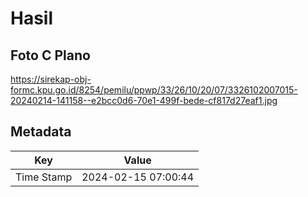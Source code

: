 # Hasil

## Foto C Plano

https://sirekap-obj-formc.kpu.go.id/8254/pemilu/ppwp/33/26/10/20/07/3326102007015-20240214-141158--e2bcc0d6-70e1-499f-bede-cf817d27eaf1.jpg


## Metadata

| Key        | Value               |
| ---------- | ------------------- |
| Time Stamp | 2024-02-15 07:00:44 |



